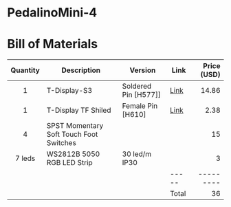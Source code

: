 # PedalinoMini-4


# Bill of Materials

Quantity|Description|Version|Link|Price (USD)
:------:|-----------|-------|----|-----:
1|T-Display-S3|Soldered Pin [H577]]|[Link](https://www.lilygo.cc/products/t-display-s3?variant=42351558590645)|14.86
1|T-Display TF Shiled|Female Pin [H610]|[Link](https://www.lilygo.cc/products/t-display-tf-shied?variant=42729797025973)|2.38
4|SPST Momentary Soft Touch Foot Switches|||15
7 leds|WS2812B 5050 RGB LED Strip|30 led/m IP30||3
||||-----|---------
||||Total|36

